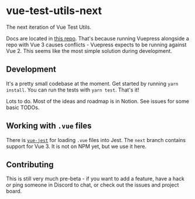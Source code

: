 # vue-test-utils-next

The next iteration of Vue Test Utils.

Docs are located in [this repo](https://github.com/vuejs/vue-test-utils-next-docs). That's because running Vuepress alongside a repo with Vue 3 causes conflicts - Vuepress expects to be running against Vue 2. This seems like the most simple solution during development.

## Development

It's a pretty small codebase at the moment. Get started by running `yarn install`. You can run the tests with `yarn test`. That's it!

Lots to do. Most of the ideas and roadmap is in Notion. See issues for some basic TODOs.

## Working with `.vue` files

There is [`vue-jest`](https://github.com/vuejs/vue-jest) for loading `.vue` files into Jest. The `next` branch contains support for Vue 3. It is not on NPM yet, but we use it here.

## Contributing

This is still very much pre-beta - if you want to add a feature, have a hack or ping someone in Discord to chat, or check out the issues and project board.
